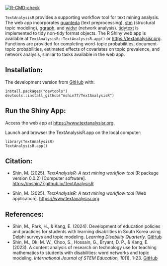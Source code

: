 <!-- README.md is generated from README.Rmd. Please edit that file -->
<!-- badges: start -->

[![R-CMD-check](https://github.com/mshin77/TextAnalysisR/actions/workflows/R-CMD-check.yaml/badge.svg)](https://github.com/mshin77/TextAnalysisR/actions/workflows/R-CMD-check.yaml)
<!-- badges: end -->

`TextAnalysisR` provides a supporting workflow tool for text mining
analysis. The web app incorporates
[quanteda](https://github.com/quanteda/quanteda) (text preprocessing),
[stm](https://github.com/bstewart/stm) (structural topic modeling),
[ggraph](https://github.com/thomasp85/ggraph), and
[widyr](https://github.com/juliasilge/widyr) (network analysis).
[tidytext](https://github.com/cran/tidytext) is implemented to tidy
non-tidy format objects. The R Shiny web app is available at
`TextAnalysisR::TextAnalysisR.app()` or <https://textanalysisr.org>.
Functions are provided for completing word-topic probabilities,
document-topic probabilities, estimated effects of covariates on topic
prevalence, and network analysis, similar to tasks available in the web
app.

## Installation:

The development version from
[GitHub](https://github.com/mshin77/TextAnalysisR) with:

    install.packages("devtools")
    devtools::install_github("mshin77/TextAnalysisR")

## Run the Shiny App:

Access the web app at <https://www.textanalysisr.org>.

Launch and browser the TextAnalysisR.app on the local computer:

    library(TextAnalysisR)
    TextAnalysisR.app()

## Citation:

-   Shin, M. (2025). *TextAnalysisR: A text mining workflow tool* (R
    package version 0.0.2) \[Computer software\].
    <https://mshin77.github.io/TextAnalysisR>

-   Shin, M. (2025). *TextAnalysisR: A text mining workflow tool* \[Web
    application\]. <https://www.textanalysisr.org>

## References:

-   Shin, M., Park, H., & Kang, E. (2024). Development of education
    policies and practices for students with learning disabilities in
    South Korea using Delphi surveys and topic modeling. *Learning
    Disability Quarterly*.
    [GitHub](https://github.com/mshin77/Korea-LD-policy)
-   Shin, M., Ok, M. W., Choo, S., Hossain, G., Bryant, D. P., &
    Kang, E. (2023). A content analysis of research on technology use
    for teaching mathematics to students with disabilities: word
    networks and topic modeling. *International Journal of STEM
    Education, 10*(1), 1-23.
    [GitHub](https://github.com/mshin77/math-tech-sped)
